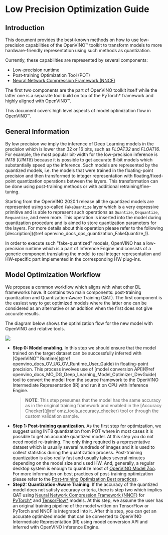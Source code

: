 # Low Precision Optimization Guide

## Introduction
This document provides the best-known methods on how to use low-precision capabilities of the OpenVINO™ toolkit to transform models
to more hardware-friendly representation using such methods as quantization.

Currently, these capabilities are represented by several components:
- Low-precision runtime
- Post-training Optimization Tool (POT)
- [Neural Network Compression Framework (NNCF)](https://github.com/openvinotoolkit/nncf)

The first two components are the part of OpenVINO toolkit itself while the latter one is a separate tool build on top of the PyTorch* framework 
and highly aligned with OpenVINO™.

This document covers high level aspects of model optimization flow in OpenVINO™.

## General Information

By low precision we imply the inference of Deep Learning models in the precision which is lower than 32 or 16 bits, such as *FLOAT32* and *FLOAT16*. For example, the most popular
bit-width for the low-precision inference is *INT8* (*UINT8*) because it is possible to get accurate 8-bit models which substantially speed up the inference. 
Such models are represented by the quantized models, i.e. the models that were trained in the floating-point precision and then transformed to integer 
representation with floating/fixed-point quantization operations between the layers. This transformation can be done using post-training methods or 
with additional retraining/fine-tuning. 

Starting from the OpenVINO 2020.1 release all the quantized models are represented using so-called `FakeQuantize` layer which is
a very expressive primitive and is able to represent such operations as `Quantize`, `Dequantize`, `Requantize`, and even more. This operation is
inserted into the model during quantization procedure and is aimed to store quantization parameters for the layers. For more details about this operation
please refer to the following [description](@ref openvino_docs_ops_quantization_FakeQuantize_1).

In order to execute such "fake-quantized" models, OpenVINO has a low-precision runtime which is a part of Inference Engine and consists of a 
generic component translating the model to real integer representation and HW-specific part implemented in the corresponding HW plug-ins. 

## Model Optimization Workflow
We propose a common workflow which aligns with what other DL frameworks have. It contains two main components: post-training quantization and Quantization-Aware Training (QAT). 
The first component is the easiest way to get optimized models where the latter one can be considered as an alternative or an addition when the first does not give
accurate results.

The diagram below shows the optimization flow for the new model with OpenVINO and relative tools.

![](images/low_precision_flow.png)

- **Step 0: Model enabling**. In this step we should ensure that the model trained on the target dataset can be successfully inferred with [OpenVINO™ Runtime](@ref openvino_docs_OV_UG_OV_Runtime_User_Guide) in floating-point precision.
This process involves use of [model conversion API](@ref openvino_docs_MO_DG_Deep_Learning_Model_Optimizer_DevGuide) tool to convert the model from the source framework 
to the OpenVINO Intermediate Representation (IR) and run it on CPU with Inference Engine. 
  > **NOTE**: This step presumes that the model has the same accuracy as in the original training framework and enabled in the [Accuracy Checker](@ref omz_tools_accuracy_checker) tool or through the custom validation sample.
- **Step 1: Post-training quantization**. As the first step for optimization, we suggest using INT8 quantization from POT where in most cases it is possible to get an accurate quantized model. At this step you do not need model re-training. The only thing required is a representative dataset which is usually several hundreds of images and it is used to collect statistics during the quantization process.
Post-training quantization is also really fast and usually takes several minutes depending on the model size and used HW. And, generally, a regular desktop system is enough to quantize most of [OpenVINO Model Zoo](https://github.com/opencv/open_model_zoo).
For more information on best practices of post-training optimization please refer to the [Post-training Optimization Best practices](BestPractices.md).
- **Step2: Quantization-Aware Training**: If the accuracy of the quantized model does not satisfy accuracy criteria, there is step two which implies QAT using [Neural Network Compression Framework (NNCF)](https://github.com/openvinotoolkit/nncf) for [PyTorch*](https://pytorch.org/) and [TensorFlow*](https://www.tensorflow.org/) models.
At this step, we assume the user has an original training pipeline of the model written on TensorFlow or PyTorch and NNCF is integrated into it.
After this step, you can get an accurate optimized model that can be converted to OpenVINO Intermediate Representation (IR) using model conversion API and inferred with OpenVINO Inference Engine.
